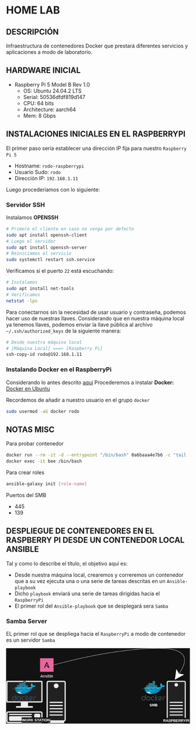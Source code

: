 # HOME LAB

## DESCRIPCIÓN
Infraestructura de contenedores Docker que prestará diferentes servicios y aplicaciones a modo de laboratorio.

## HARDWARE INICIAL

- Raspberry Pi 5 Model B Rev 1.0
    - OS: Ubuntu 24.04.2 LTS
    - Serial: 50536dfdf819d147
    - CPU: 64 bits
    - Architecture: aarch64
    - Mem: 8 Gbps

## INSTALACIONES INICIALES EN EL RASPBERRYPI

El primer paso sería establecer una dirección IP fija para nuestro `Raspberry Pi 5`
- Hostname: `rodo-raspberrypi`
- Usuario Sudo: `rodo`
- Dirección IP: `192.168.1.11`

Luego procederíamos con lo siguiente:

### Servidor SSH
Instalamos **OPENSSH**
```bash
# Primero el cliente en caso no venga por defecto
sudo apt install openssh-client
# Luego el servidor
sudo apt install openssh-server
# Reiniciamos el servicio
sudo systemctl restart ssh.service
```

Verificamos si el puerto `22` está escuchando:
```bash
# Instalamos
sudo apt install net-tools
# Verificamos
netstat -lpn
```

Para conectarnos sin la necesidad de usar usuario y contraseña, podemos hacer uso de nuestras llaves.
Considerando que en nuestra máquina local ya tenemos llaves, podemos enviar la llave pública al archivo `~/.ssh/authorized_keys` de la siguiente manera:

```bash
# Desde nuestra máquina local
# [Máquina Local] ===> [Raspberry Pi]
ssh-copy-id rodo@192.168.1.11
```

### Instalando Docker en el RaspberryPi
Considerando lo antes descrito [aquí](#hardware-inicial)
Procederemos a instalar **Docker:**
[Docker en Ubuntu](https://docs.docker.com/engine/install/ubuntu/)

Recordemos de añadir a nuestro usuario en el grupo `docker`
```bash
sudo usermod -aG docker rodo
```

## NOTAS MISC
Para probar contenedor
```bash
docker run --rm -it -d --entrypoint "/bin/bash" 0a6baaa4e7b6 -c "tail -f /dev/null"
docker exec -it bee /bin/bash
```

Para crear roles
```bash
ansible-galaxy init [role-name]
```

Puertos del SMB
- 445
- 139

## DESPLIEGUE DE CONTENEDORES EN EL RASPBERRY PI DESDE UN CONTENEDOR LOCAL ANSIBLE
Tal y como lo describe el título, el objetivo aquí es:
- Desde nuestra máquina local, crearemos y correremos un contenedor que a su vez ejecuta una o una serie de tareas descritas en un `Ansible-playbook`
- Dicho `playbook` enviará una serie de tareas dirigidas hacia el `RaspberryPi`
- El primer rol del `Ansible-playbook` que se desplegará sera `Samba`

### Samba Server
EL primer rol que se despliega hacia el `RaspberryPi` a modo de contenedor es un servidor `Samba`

![rol-smb](./pics/rol-smb.jpg)

